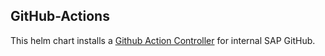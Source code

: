 GitHub-Actions
--------------

This helm chart installs a [Github Action Controller](https://github.com/actions/actions-runner-controller/tree/master/charts/actions-runner-controller) for internal SAP GitHub. 
